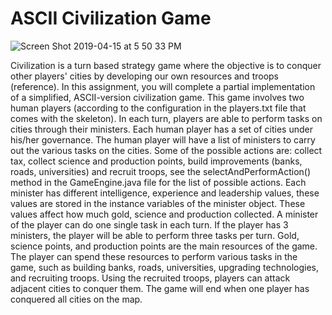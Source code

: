 # ASCII Civilization Game

![Screen Shot 2019-04-15 at 5 50 33 PM](https://user-images.githubusercontent.com/35456271/56123856-f076b780-5fa7-11e9-975e-dbf04338ed61.jpg)


Civilization is a turn based strategy game where the objective is to conquer other players' cities by developing our own resources and troops (reference). In this assignment, you will complete a partial implementation of a simplified, ASCII-version civilization game. This game involves two human players (according to the configuration in the players.txt file that comes with the skeleton). In each turn, players are able to perform tasks on cities through their ministers. Each human player has a set of cities under his/her governance. The human player will have a list of ministers to carry out the various tasks on the cities. Some of the possible actions are: collect tax, collect science and production points, build improvements (banks, roads, universities) and recruit troops, see the selectAndPerformAction() method in the GameEngine.java file for the list of possible actions. Each minister has different intelligence, experience and leadership values, these values are stored in the instance variables of the minister object. These values affect how much gold, science and production collected. A minister of the player can do one single task in each turn. If the player has 3 ministers, the player will be able to perform three tasks per turn. Gold, science points, and production points are the main resources of the game. The player can spend these resources to perform various tasks in the game, such as building banks, roads, universities, upgrading technologies, and recruiting troops. Using the recruited troops, players can attack adjacent cities to conquer them. The game will end when one player has conquered all cities on the map.
